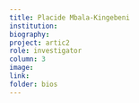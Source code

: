 ```yaml
---
title: Placide Mbala-Kingebeni
institution: 
biography:
project: artic2
role: investigator
column: 3
image: 
link: 
folder: bios
---
```

